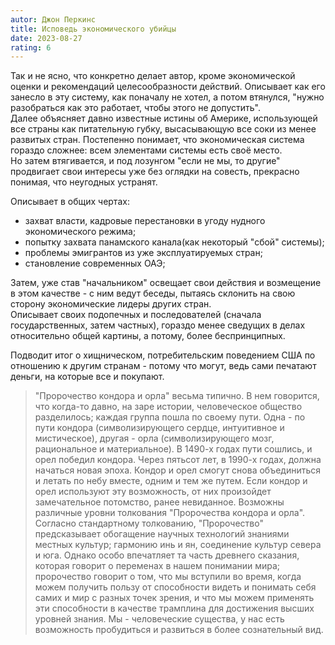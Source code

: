```yaml
---
autor: Джон Перкинс
title: Исповедь экономического убийцы
date: 2023-08-27
rating: 6
---
```

Так и не ясно, что конкретно делает автор, кроме экономической оценки и рекомендаций целесообразности действий. Описывает как его занесло в эту систему, как поначалу не хотел, а потом втянулся, "нужно разобраться как это работает, чтобы этого не допустить".  
Далее объясняет давно известные истины об Америке, использующей все страны как питательную губку, высасывающую все соки из менее развитых стран. Постепенно понимает, что экономическая система гораздо сложнее: всем элементами системы есть своё место.  
Но затем втягивается, и под лозунгом "если не мы, то другие" продвигает свои интересы уже без оглядки на совесть, прекрасно понимая, что неугодных устранят.

Описывает в общих чертах:
- захват власти, кадровые перестановки в угоду нудного экономического режима;
- попытку захвата панамского канала(как некоторый "сбой"  системы);
- проблемы эмигрантов из уже эксплуатируемых стран;
- становление современных ОАЭ;

Затем, уже став "начальником" освещает свои действия и возмещение в этом качестве - с ним ведут беседы, пытаясь склонить на свою сторону экономические лидеры других стран.  
Описывает своих подопечных и последователей (сначала государственных, затем частных), гораздо менее сведущих в делах относительно общей картины, а потому, более беспринципных.

Подводит итог о хищническом, потребительским поведением США по отношению к другим странам - потому что могут, ведь сами печатают деньги, на которые все и покупают.  

>"Пророчество кондора и орла" весьма типично. В нем говорится, что когда-то давно, на заре истории, человеческое общество разделилось; каждая группа пошла по своему пути. Одна - по пути кондора (символизирующего сердце, интуитивное и мистическое), другая - орла (символизирующего мозг, рациональное и материальное). В 1490-х годах пути сошлись, и орел победил кондора. Через пятьсот лет, в 1990-х годах, должна начаться новая эпоха. Кондор и орел смогут снова объединиться и летать по небу вместе, одним и тем же путем. Если кондор и орел используют эту возможность, от них произойдет замечательное потомство, ранее невиданное.
>Возможны различные уровни толкования "Пророчества кондора и орла". Согласно стандартному толкованию, "Пророчество" предсказывает обогащение научных технологий знаниями местных культур; гармонию инь и ян, соединение культур севера и юга. Однако особо впечатляет та часть древнего сказания, которая говорит о переменах в нашем понимании мира; пророчество говорит о том, что мы вступили во время, когда можем получить пользу от способности видеть и понимать себя самих и мир с разных точек зрения, и что мы можем применять эти способности в качестве трамплина для достижения высших уровней знания. Мы - человеческие существа, у нас есть возможность пробудиться и развиться в более сознательный вид.